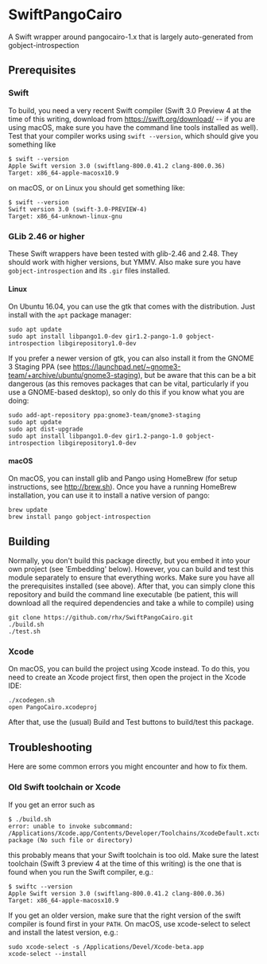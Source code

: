 # SwiftPangoCairo
A Swift wrapper around pangocairo-1.x that is largely auto-generated from gobject-introspection




## Prerequisites

### Swift

To build, you need a very recent Swift compiler (Swift 3.0 Preview 4 at the time of this writing, download from https://swift.org/download/ -- if you are using macOS, make sure you have the command line tools installed as well).  Test that your compiler works using `swift --version`, which should give you something like

	$ swift --version
	Apple Swift version 3.0 (swiftlang-800.0.41.2 clang-800.0.36)
	Target: x86_64-apple-macosx10.9

on macOS, or on Linux you should get something like:

	$ swift --version
	Swift version 3.0 (swift-3.0-PREVIEW-4)
	Target: x86_64-unknown-linux-gnu

### GLib 2.46 or higher

These Swift wrappers have been tested with glib-2.46 and 2.48.  They should work with higher versions, but YMMV.  Also make sure you have `gobject-introspection` and its `.gir` files installed.

#### Linux

On Ubuntu 16.04, you can use the gtk that comes with the distribution.  Just install with the `apt` package manager:

	sudo apt update
	sudo apt install libpango1.0-dev gir1.2-pango-1.0 gobject-introspection libgirepository1.0-dev

If you prefer a newer version of gtk, you can also install it from the GNOME 3 Staging PPA (see https://launchpad.net/~gnome3-team/+archive/ubuntu/gnome3-staging), but be aware that this can be a bit dangerous (as this removes packages that can be vital, particularly if you use a GNOME-based desktop), so only do this if you know what you are doing:

	sudo add-apt-repository ppa:gnome3-team/gnome3-staging
	sudo apt update
	sudo apt dist-upgrade
	sudo apt install libpango1.0-dev gir1.2-pango-1.0 gobject-introspection libgirepository1.0-dev

#### macOS

On macOS, you can install glib and Pango using HomeBrew (for setup instructions, see http://brew.sh).  Once you have a running HomeBrew installation, you can use it to install a native version of pango:

	brew update
	brew install pango gobject-introspection


## Building
Normally, you don't build this package directly, but you embed it into your own project (see 'Embedding' below).  However, you can build and test this module separately to ensure that everything works.  Make sure you have all the prerequisites installed (see above).  After that, you can simply clone this repository and build the command line executable (be patient, this will download all the required dependencies and take a while to compile) using

	git clone https://github.com/rhx/SwiftPangoCairo.git
	./build.sh
	./test.sh

### Xcode

On macOS, you can build the project using Xcode instead.  To do this, you need to create an Xcode project first, then open the project in the Xcode IDE:

	./xcodegen.sh
	open PangoCairo.xcodeproj

After that, use the (usual) Build and Test buttons to build/test this package.



## Troubleshooting
Here are some common errors you might encounter and how to fix them.

### Old Swift toolchain or Xcode
If you get an error such as

	$ ./build.sh 
	error: unable to invoke subcommand: /Applications/Xcode.app/Contents/Developer/Toolchains/XcodeDefault.xctoolchain/usr/bin/swift-package (No such file or directory)
	
this probably means that your Swift toolchain is too old.  Make sure the latest toolchain (Swift 3 preview 4 at the time of this writing) is the one that is found when you run the Swift compiler, e.g.:

	$ swiftc --version
	Apple Swift version 3.0 (swiftlang-800.0.41.2 clang-800.0.36)
	Target: x86_64-apple-macosx10.9

  If you get an older version, make sure that the right version of the swift compiler is found first in your `PATH`.  On macOS, use xcode-select to select and install the latest version, e.g.:

	sudo xcode-select -s /Applications/Devel/Xcode-beta.app
	xcode-select --install

